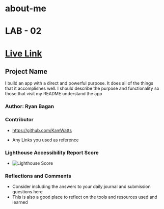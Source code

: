 # about-me
# LAB - 02

# [Live Link](https://ryanb021.github.io/about-me/)

## Project Name

I build an app with a direct and powerful purpose. It does all of the things that it accomplishes well. I should describe the purpose and functionality so those that visit my README understand the app

### Author: Ryan Bagan

### Contributor

* https://github.com/KamWatts

* Any Links you used as reference

### Lighthouse Accessibility Report Score

* ![Lighthouse Score](https://user-images.githubusercontent.com/120413183/215664139-6836bf56-6f1d-4b07-a530-33a800e7069e.png)

### Reflections and Comments

* Consider including the answers to your daily journal and submission questions here
* This is also a good place to reflect on the tools and resources used and learned
